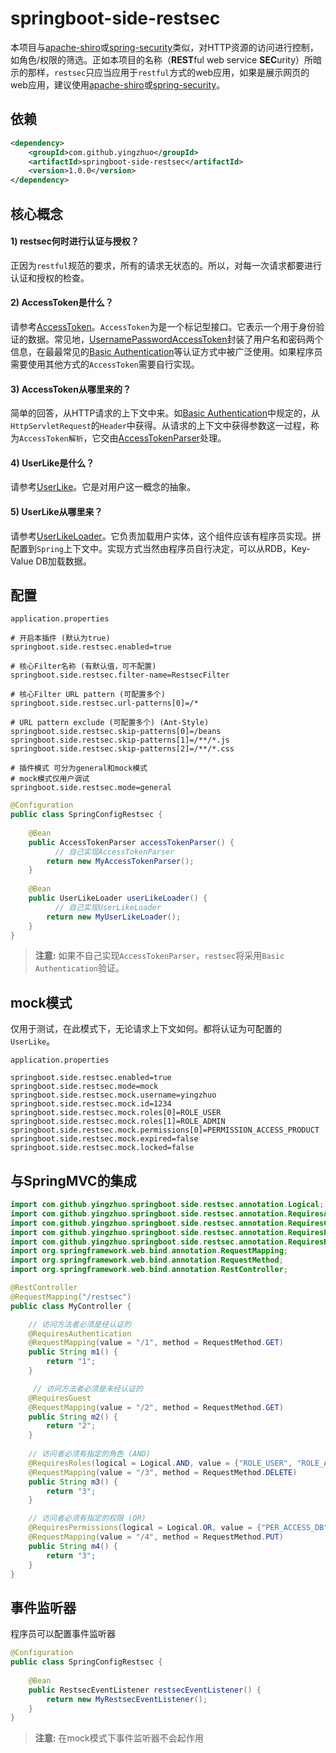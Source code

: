 # springboot-side-restsec

本项目与[apache-shiro](http://shiro.apache.org/)或[spring-security](http://projects.spring.io/spring-security/)类似，对HTTP资源的访问进行控制，如角色/权限的筛选。正如本项目的名称（**REST**ful web service **SEC**urity）所暗示的那样，`restsec`只应当应用于`restful`方式的web应用，如果是展示网页的web应用，建议使用[apache-shiro](http://shiro.apache.org/)或[spring-security](http://projects.spring.io/spring-security/)。

依赖
---

```xml
<dependency>
    <groupId>com.github.yingzhuo</groupId>
    <artifactId>springboot-side-restsec</artifactId>
    <version>1.0.0</version>
</dependency>
```

核心概念
---

#### 1) restsec何时进行认证与授权？
正因为`restful`规范的要求，所有的请求无状态的。所以，对每一次请求都要进行认证和授权的检查。

#### 2) AccessToken是什么？
请参考[AccessToken](https://github.com/yingzhuo/springboot-side/blob/master/springboot-side-restsec/src/main/java/com/github/yingzhuo/springboot/side/restsec/core/AccessToken.java)。`AccessToken`为是一个标记型接口。它表示一个用于身份验证的数据。常见地，[UsernamePasswordAccessToken](https://github.com/yingzhuo/springboot-side/blob/master/springboot-side-restsec/src/main/java/com/github/yingzhuo/springboot/side/restsec/core/UsernamePasswordAccessToken.java)封装了用户名和密码两个信息，在最最常见的[Basic Authentication](https://zh.wikipedia.org/wiki/HTTP%E5%9F%BA%E6%9C%AC%E8%AE%A4%E8%AF%81)等认证方式中被广泛使用。如果程序员需要使用其他方式的`AccessToken`需要自行实现。

#### 3) AccessToken从哪里来的？
简单的回答，从HTTP请求的上下文中来。如[Basic Authentication](https://zh.wikipedia.org/wiki/HTTP%E5%9F%BA%E6%9C%AC%E8%AE%A4%E8%AF%81)中规定的，从`HttpServletRequest`的`Header`中获得。从请求的上下文中获得参数这一过程，称为`AccessToken解析`，它交由[AccessTokenParser](https://github.com/yingzhuo/springboot-side/blob/master/springboot-side-restsec/src/main/java/com/github/yingzhuo/springboot/side/restsec/core/AccessTokenParser.java)处理。

#### 4) UserLike是什么？
请参考[UserLike](https://github.com/yingzhuo/springboot-side/blob/master/springboot-side-restsec/src/main/java/com/github/yingzhuo/springboot/side/restsec/core/UserLike.java)。它是对用户这一概念的抽象。

#### 5) UserLike从哪里来？
请参考[UserLikeLoader](https://github.com/yingzhuo/springboot-side/blob/master/springboot-side-restsec/src/main/java/com/github/yingzhuo/springboot/side/restsec/core/UserLikeLoader.java)。它负责加载用户实体，这个组件应该有程序员实现。拼配置到`Spring`上下文中。实现方式当然由程序员自行决定，可以从RDB，Key-Value DB加载数据。

配置
---

`application.properties`

```
# 开启本插件 (默认为true)
springboot.side.restsec.enabled=true

# 核心Filter名称 (有默认值，可不配置)
springboot.side.restsec.filter-name=RestsecFilter

# 核心Filter URL pattern (可配置多个)
springboot.side.restsec.url-patterns[0]=/*

# URL pattern exclude (可配置多个) (Ant-Style)
springboot.side.restsec.skip-patterns[0]=/beans
springboot.side.restsec.skip-patterns[1]=/**/*.js
springboot.side.restsec.skip-patterns[2]=/**/*.css

# 插件模式 可分为general和mock模式
# mock模式仅用户调试
springboot.side.restsec.mode=general
```

```java
@Configuration
public class SpringConfigRestsec {
    
    @Bean
    public AccessTokenParser accessTokenParser() {
    	  // 自己实现AccessTokenParser
        return new MyAccessTokenParser();
    }
    
    @Bean
    public UserLikeLoader userLikeLoader() {
    	  // 自己实现UserLikeLoader
        return new MyUserLikeLoader();
    }
}
```

> **注意:** 如果不自己实现`AccessTokenParser`，`restsec`将采用`Basic Authentication`验证。

mock模式
---

仅用于测试，在此模式下，无论请求上下文如何。都将认证为可配置的`UserLike`。

`application.properties`

```
springboot.side.restsec.enabled=true
springboot.side.restsec.mode=mock
springboot.side.restsec.mock.username=yingzhuo
springboot.side.restsec.mock.id=1234
springboot.side.restsec.mock.roles[0]=ROLE_USER
springboot.side.restsec.mock.roles[1]=ROLE_ADMIN
springboot.side.restsec.mock.permissions[0]=PERMISSION_ACCESS_PRODUCT
springboot.side.restsec.mock.expired=false
springboot.side.restsec.mock.locked=false
```

与SpringMVC的集成
---

```java
import com.github.yingzhuo.springboot.side.restsec.annotation.Logical;
import com.github.yingzhuo.springboot.side.restsec.annotation.RequiresAuthentication;
import com.github.yingzhuo.springboot.side.restsec.annotation.RequiresGuest;
import com.github.yingzhuo.springboot.side.restsec.annotation.RequiresPermissions;
import com.github.yingzhuo.springboot.side.restsec.annotation.RequiresRoles;
import org.springframework.web.bind.annotation.RequestMapping;
import org.springframework.web.bind.annotation.RequestMethod;
import org.springframework.web.bind.annotation.RestController;

@RestController
@RequestMapping("/restsec")
public class MyController {

	// 访问方法者必须是经认证的
    @RequiresAuthentication
    @RequestMapping(value = "/1", method = RequestMethod.GET)
    public String m1() {
        return "1";
    }

	 // 访问方法者必须是未经认证的
    @RequiresGuest
    @RequestMapping(value = "/2", method = RequestMethod.GET)
    public String m2() {
        return "2";
    }
	
	// 访问者必须有指定的角色 (AND)
    @RequiresRoles(logical = Logical.AND, value = {"ROLE_USER", "ROLE_ADMIN"})      
    @RequestMapping(value = "/3", method = RequestMethod.DELETE)
    public String m3() {
        return "3";
    }

	// 访问者必须有指定的权限 (OR)
    @RequiresPermissions(logical = Logical.OR, value = {"PER_ACCESS_DB", "PER_ACCESS_REDIS"})
    @RequestMapping(value = "/4", method = RequestMethod.PUT)
    public String m4() {
        return "3";
    }
}
```

事件监听器
---

程序员可以配置事件监听器

```java
@Configuration
public class SpringConfigRestsec {
    
    @Bean
    public RestsecEventListener restsecEventListener() {
        return new MyRestsecEventListener();
    }
}
```

> **注意:**  在mock模式下事件监听器不会起作用